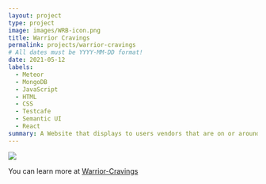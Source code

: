 ```yaml
---
layout: project
type: project
image: images/WRB-icon.png
title: Warrior Cravings
permalink: projects/warrior-cravings
# All dates must be YYYY-MM-DD format!
date: 2021-05-12
labels:
  - Meteor
  - MongoDB
  - JavaScript
  - HTML
  - CSS
  - Testcafe
  - Semantic UI
  - React
summary: A Website that displays to users vendors that are on or around UH Manoa campus.
---
```


<img src="../images/" class="ui centered image">


You can learn more at <a href="https://github.com/warrior-cravings">Warrior-Cravings</a>
